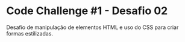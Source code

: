 # Code Challenge #1 - Desafio 02

Desafio de manipulação de elementos HTML e uso do CSS para criar formas estilizadas.
